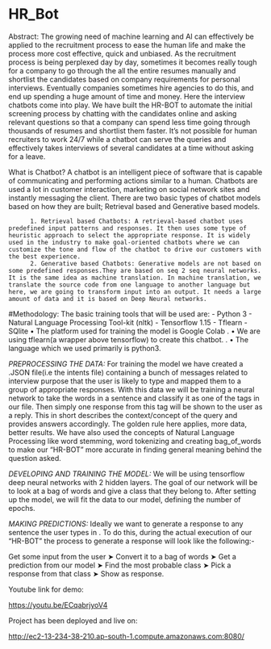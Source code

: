 # HR_Bot

Abstract:
The growing need of machine learning and AI can effectively be applied to the recruitment process to ease the human life and make the process more cost effective, quick and unbiased. As the recruitment process is being perplexed day by day, sometimes it becomes really tough for a company to go through the all the entire resumes manually and shortlist the candidates based on company requirements for personal interviews. Eventually companies sometimes hire agencies to do this, and end up spending a huge amount of time and money. Here the interview chatbots come into play. 
We have built the HR-BOT to automate the initial screening process by chatting with the candidates online and asking relevant questions so that a company can spend less time going through thousands of resumes and shortlist them faster. It’s not possible for human recruiters to work 24/7 while a chatbot can serve the queries and effectively takes interviews of several candidates at a time without asking for a leave.  

What is Chatbot?
A chatbot is an intelligent piece of software that is capable of communicating and performing actions similar to a human. Chatbots are used a lot in customer interaction, marketing on social network sites and instantly messaging the client. There are two basic types of chatbot models based on how they are built; Retrieval based and Generative based models.

          1. Retrieval based Chatbots: A retrieval-based chatbot uses predefined input patterns and responses. It then uses some type of heuristic approach to select the appropriate response. It is widely used in the industry to make goal-oriented chatbots where we can customize the tone and flow of the chatbot to drive our customers with the best experience.
          2. Generative based Chatbots: Generative models are not based on some predefined responses.They are based on seq 2 seq neural networks. It is the same idea as machine translation. In machine translation, we translate the source code from one language to another language but here, we are going to transform input into an output. It needs a large amount of data and it is based on Deep Neural networks.


#Methodology:
 	The basic training tools that will be used are:
                               - Python 3
              	- Natural Language Processing Tool-kit (nltk)
               	- Tensorflow 1.15
                     - Tflearn
                     - SQlite
    • The platform used for training the model is Google Colab . 
    • We are using tflearn(a wrapper above tensorflow) to create this chatbot. .
    • The language which we used primarily is python3.

*PREPROCESSING THE DATA:* For training the model we have created a .JSON file(i.e the intents file) containing a bunch of messages related to interview purpose that the user is likely to type and mapped them to a group of appropriate responses.
With this data we will be training a neural network to take the words in a sentence and classify it as one of the tags in our file.
Then simply one response from this tag will be shown to the user as a reply.
This in short describes the context/concept of the query and provides answers accordingly.
The golden rule here applies, more data, better results.
We have also used the concepts of Natural Language Processing like word stemming, word tokenizing and creating bag_of_words  to make our “HR-BOT” more accurate in finding general meaning behind the question asked.

*DEVELOPING AND TRAINING THE MODEL:* 
We will be using tensorflow deep neural networks with 2 hidden layers. The goal of our network will be to look at a bag of words and give a class that they belong to.
After setting up the model, we will fit the data to our model, defining the number of epochs.

*MAKING PREDICTIONS:*
Ideally we want to generate a response to any sentence the user types in . To do this, during the actual execution of our “HR-BOT” the process to generate a response will look like the following:-

Get some input from the user ➤ Convert it to a bag of words ➤ Get a prediction from our model ➤ Find the most probable class ➤ Pick a response from that class ➤ Show as response.


Youtube link for demo:

https://youtu.be/ECqabrjyoV4


Project has been deployed and live on:


http://ec2-13-234-38-210.ap-south-1.compute.amazonaws.com:8080/

